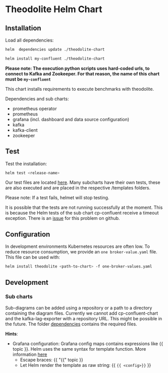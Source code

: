 # Theodolite Helm Chart

## Installation

Load all dependencies:

```sh
helm  dependencies update ./theodolite-chart
```

```sh
helm install my-confluent ./theodolite-chart
```

**Please note: The execution python scripts uses hard-coded urls, to connect to Kafka and Zookeeper. For that reason, the name of this chart must be `my-confluent`**

This chart installs requirements to execute benchmarks with theodolite.

Dependencies and sub charts:

- prometheus operator
- prometheus
- grafana (incl. dashboard and data source configuration)
- kafka
- kafka-client
- zookeeper

## Test

Test the installation:

```sh
helm test <release-name>
```

Our test files are located [here](./theodlote-chart/templates/../../theodolite-chart/templates/tests). Many subcharts have their own tests, these are also executed and are placed in the respective /templates folders. 

Please note: If a test fails, helmet will stop testing.

It is possible that the tests are not running successfully at the moment. This is because the Helm tests of the sub chart cp-confluent receive a timeout exception. There is an [issue](https://github.com/confluentinc/cp-helm-charts/issues/318) for this problem on github.

## Configuration

In development environments Kubernetes resources are often low.  To reduce resource consumption, we provide an `one broker-value.yaml` file. This file can be used with:

```sh
helm install theodolite <path-to-chart> -f one-broker-values.yaml
```

## Development

### Sub charts

Sub-diagrams can be added using a repository or a path to a directory containing the diagram files. Currently we cannot add cp-confluent-chart and the kafka-lag-exporter with a repository URL. This might be possible in the future. The folder [dependencies](./dependencies) contains the required files.


**Hints**:

- Grafana configuration: Grafana config maps contains expressions like {{ topic }}. Helm uses the same syntax for template function.  More information [here](https://github.com/helm/helm/issues/2798)
  - Escape braces: {{ "{{" topic }}
  - Let Helm render the template as raw string: {{ `{{ <config>}}` }}
  